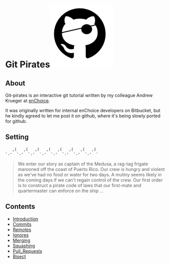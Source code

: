 # Git Pirates<img src="images/git-pirate.png" height="200" width="200"/>

## About

Git-pirates is an interactive git tutorial written by my colleague Andrew
Krueger at [enChoice](http://enchoice.com). 

It was originally written for internal enChoice developers on Bitbucket, 
but he kindly agreed to let me post it on github, where it's being slowly ported for github.


## **Setting**

```
   ,(   ,(   ,(   ,(   ,(   ,(   ,(   ,(
`-'  `-'  `-'  `-'  `-'  `-'  `-'  `-'  `
```

> We enter our story as captain of the Medusa, a rag-tag frigate marooned off the 
coast of Puerto Rico. Our crew is hungry and violent as we've had no food or water 
for two days. A mutiny seems likely in the coming days if we can't regain control 
of the crew. Our first order is to construct a pirate code of laws that our 
first-mate and quartermaster can enforce on the ship ...

## Contents

- [Introduction](Introduction.md)
- [Commits](Commits.md)
- [Remotes](Remotes.md)
- [Ignores](Ignores.md)
- [Merging](Merging.md)
- [Squashing](Squashing.md)
- [Pull_Requests](Pull_Requests.md)
- [Bisect](Bisect.md)

